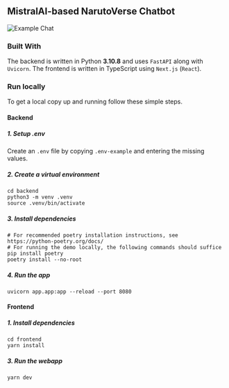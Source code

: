 ## MistralAI-based NarutoVerse Chatbot

![Example Chat](./public/example.gif)

### Built With

The backend is written in Python **3.10.8** and uses `FastAPI` along with `Uvicorn`.
The frontend is written in TypeScript using `Next.js` (`React`).

### Run locally

To get a local copy up and running follow these simple steps.

#### Backend

##### 1. Setup .env

Create an `.env` file by copying `.env-example` and entering the missing values.

##### 2. Create a virtual environment

```shell
cd backend
python3 -m venv .venv 
source .venv/bin/activate
```

##### 3. Install dependencies

```shell
# For recommended poetry installation instructions, see https://python-poetry.org/docs/
# For running the demo locally, the following commands should suffice
pip install poetry
poetry install --no-root
```

##### 4. Run the app

```shell
uvicorn app.app:app --reload --port 8080
```

#### Frontend

##### 1. Install dependencies

```shell
cd frontend
yarn install
```

##### 3. Run the webapp

```shell
yarn dev
```

